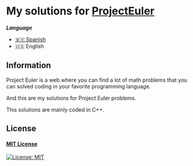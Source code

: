 # My solutions for [ProjectEuler](https://projecteuler.net/)

***Language***
- [🇲🇽 Spanish](./README.es.md)
- 🇺🇸 English

## Information

Project Euler is a web where you can find a lot of math problems that you can solved coding in your favorite programming language. 

And this are my solutions for Project Euler problems.

This solutions are mainly coded in C++.


## License
#### [MIT License](https://opensource.org/licenses/MIT)
[![License: MIT](https://img.shields.io/badge/License-MIT-yellow.svg)](https://opensource.org/licenses/MIT)